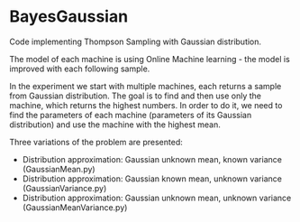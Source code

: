 # BayesGaussian
Code implementing Thompson Sampling with Gaussian distribution.

The model of each machine is using Online Machine learning -
the model is improved with each following sample.

In the experiment we start with multiple machines, each returns
a sample from Gaussian distribution. The goal is to find and then use
only the machine, which returns the highest numbers.
In order to do it, we need to find the parameters of
each machine (parameters of its Gaussian distribution) and
use the machine with the highest mean.

Three variations of the problem are presented:
* Distribution approximation: Gaussian unknown mean, known variance (GaussianMean.py)
* Distribution approximation: Gaussian known mean, unknown variance (GaussianVariance.py)
* Distribution approximation: Gaussian unknown mean, unknown variance (GaussianMeanVariance.py)
